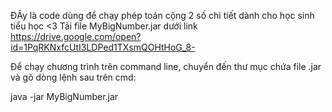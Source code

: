 ĐÂy là code dùng để chạy phép toán cộng 2 số chi tiết dành cho học sinh tiểu học <3 
Tải file MyBigNumber.jar dưới link
https://drive.google.com/open?id=1PqRKNxfcUtI3LDPed1TXsmQOHtHoG_8-

Để chạy chương trình trên command line, chuyển đến thư mục chứa file .jar và gõ dòng lệnh sau trên cmd:

java -jar MyBigNumber.jar
